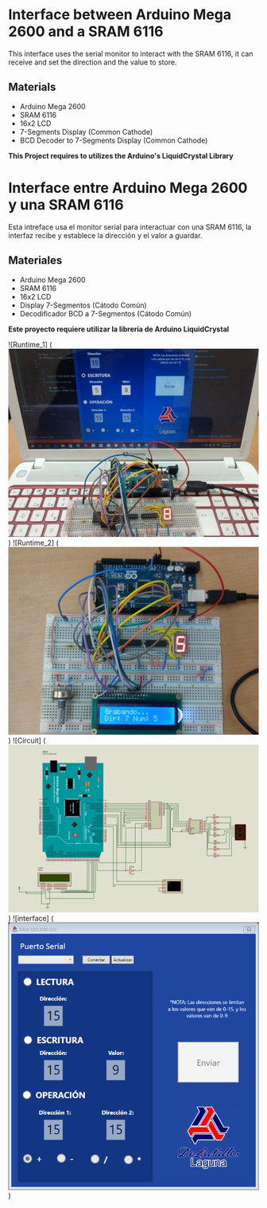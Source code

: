 # Interface between Arduino Mega 2600 and a SRAM 6116


This interface uses the serial monitor to interact with the SRAM 6116, it can receive and set the direction and the value to store.


## Materials 

* Arduino Mega 2600 
* SRAM 6116
* 16x2 LCD
* 7-Segments Display (Common Cathode)
* BCD Decoder to 7-Segments Display (Common Cathode)

**This Project requires to utilizes the Arduino's LiquidCrystal Library**


# Interface entre Arduino Mega 2600 y una SRAM 6116

Esta intreface usa el monitor serial para interactuar con una SRAM 6116, la interfaz recibe y establece la dirección y el valor a guardar. 

## Materiales 

* Arduino Mega 2600 
* SRAM 6116
* 16x2 LCD
* Display 7-Segmentos (Cátodo Común)
* Decodificador BCD a 7-Segmentos (Cátodo Común)

**Este proyecto requiere utilizar la librería de Arduino LiquidCrystal** 

![Runtime_1] (<img src="https://raw.githubusercontent.com/TOTON95/Arduino_Mega_SRAM_6116/master/images/runtime_1.png">)
![Runtime_2] (<img src="https://raw.githubusercontent.com/TOTON95/Arduino_Mega_SRAM_6116/master/images/runtime_2.png">)
![Circuit] (<img src="https://raw.githubusercontent.com/TOTON95/Arduino_Mega_SRAM_6116/master/images/circuit.png">)
![interface] (<img src="https://raw.githubusercontent.com/TOTON95/Arduino_Mega_SRAM_6116/master/images/Interface.png">)

